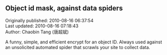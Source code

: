 ## Object id mask, against data spiders  
Originally published: 2010-08-16 06:37:54  
Last updated: 2010-08-16 07:18:43  
Author: Chaobin Tang (唐超斌)  
  
A funny, simple, and efficient encrypt for an object ID. Always used against an unsolicited automated spider that scrawls your site to collect data.